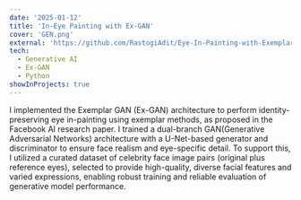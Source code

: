 ```yaml
---
date: '2025-01-12'
title: 'In-Eye Painting with Ex-GAN'
cover: 'GEN.png'
external: 'https://github.com/RastogiAdit/Eye-In-Painting-with-Exemplar-Generative-Adversarial-Networks-'
tech:
  - Generative AI
  - Ex-GAN
  - Python
showInProjects: true
---
```



 I implemented the Exemplar GAN (Ex-GAN) architecture to perform identity-preserving eye in-painting using exemplar methods, as proposed in the Facebook AI research paper. I trained a dual-branch GAN(Generative Adversarial Networks) architecture with a U-Net-based generator and discriminator to ensure face realism and eye-specific detail. To support this, I utilized a curated dataset of celebrity face image pairs (original plus reference eyes), selected to provide high-quality, diverse facial features and varied expressions, enabling robust training and reliable evaluation of generative model performance.

